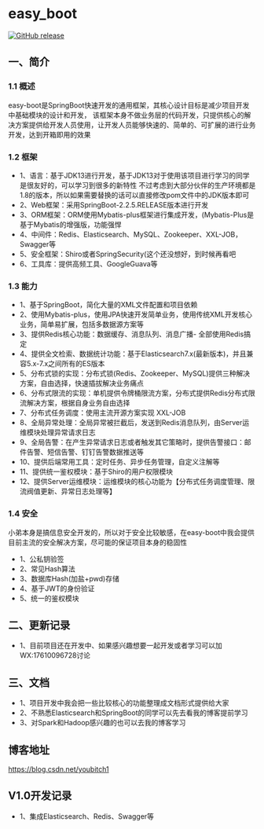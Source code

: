 # easy_boot

[![GitHub release](https://img.shields.io/github/release/xuxueli/xxl-job.svg)](https://github.com/Mydreamandreality/easy_boot)

## 一、简介

### 1.1 概述
easy-boot是SpringBoot快速开发的通用框架，其核心设计目标是减少项目开发中基础模块的设计和开发，
该框架本身不做业务层的代码开发，只提供核心的解决方案提供给开发人员使用，让开发人员能够快速的、简单的、可扩展的进行业务开发，达到开箱即用的效果

### 1.2 框架
- 1、语言：基于JDK13进行开发，基于JDK13对于使用该项目进行学习的同学是很友好的，可以学习到很多的新特性
不过考虑到大部分伙伴的生产环境都是1.8的版本，所以如果需要替换的话可以直接修改pom文件中的JDK版本即可
- 2、Web框架：采用SpringBoot-2.2.5.RELEASE版本进行开发
- 3、ORM框架：ORM使用Mybatis-plus框架进行集成开发，(Mybatis-Plus是基于Mybatis的增强版，功能强悍
- 4、中间件：Redis、Elasticsearch、MySQL、Zookeeper、XXL-JOB，Swagger等
- 5、安全框架：Shiro或者SpringSecurity(这个还没想好，到时候再看吧
- 6、工具库：提供高频工具、GoogleGuava等

### 1.3 能力
- 1、基于SpringBoot，简化大量的XML文件配置和项目依赖
- 2、使用Mybatis-plus，使用JPA快速开发简单业务，使用传统XML开发核心业务，简单易扩展，包括多数据源方案等
- 3、提供Redis核心功能：数据缓存、消息队列、消息广播- 全部使用Redis搞定
- 4、提供全文检索、数据统计功能：基于Elasticsearch7.x(最新版本)，并且兼容5.x-7.x之间所有的ES版本
- 5、分布式锁的实现：分布式锁(Redis、Zookeeper、MySQL)提供三种解决方案，自由选择，快速插拔解决业务痛点
- 6、分布式限流的实现：单机提供令牌桶限流方案，分布式提供Redis分布式限流解决方案，根据自身业务自由选择
- 7、分布式任务调度：使用主流开源方案实现 XXL-JOB
- 8、全局异常处理：全局异常被拦截后，发送到Redis消息队列，由Server运维模块处理异常请求日志
- 9、全局告警：在产生异常请求日志或者触发其它策略时，提供告警接口：邮件告警、短信告警、钉钉告警数据推送等
- 10、提供后端常用工具：定时任务、异步任务管理，自定义注解等
- 11、提供统一鉴权模块：基于Shiro的用户权限模块
- 12、提供Server运维模块：运维模块的核心功能为【分布式任务调度管理、限流阀值更新、异常日志处理等】

### 1.4 安全
小弟本身是搞信息安全开发的，所以对于安全比较敏感，在easy-boot中我会提供目前主流的安全解决方案，尽可能的保证项目本身的稳固性
- 1、公私钥验签
- 2、常见Hash算法
- 3、数据库Hash(加盐+pwd)存储
- 4、基于JWT的身份验证
- 5、统一的鉴权模块

## 二、更新记录
- 1、目前项目还在开发中、如果感兴趣想要一起开发或者学习可以加WX:17610096728讨论

## 三、文档
- 1、项目开发中我会把一些比较核心的功能整理成文档形式提供给大家
- 2、不熟悉Elasticsearch和SpringBoot的同学可以先去看我的博客提前学习
- 3、对Spark和Hadoop感兴趣的也可以去我的博客学习

## 博客地址
https://blog.csdn.net/youbitch1

## V1.0开发记录
- 1、集成Elasticsearch、Redis、Swagger等